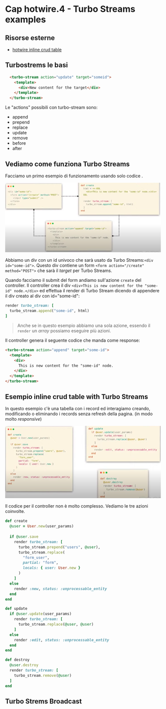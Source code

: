 # <a name="top"></a> Cap hotwire.4 - Turbo Streams examples



## Risorse esterne

- [hotwire inline crud table](bit.ly/inline-crud)



## Turbostrems le basi

```html
  <turbo-stream action="update" target="someid">
    <template>
      <div>New content for the target</div>
    </template>
  </turbo-stream>
```

Le "actions" possibili con turbo-stream sono:

- append
- prepend
- replace
- update
- remove
- before
- after



## Vediamo come funziona Turbo Streams

Facciamo un primo esempio di funzionamento usando solo codice <html>.

![fig01](https://github.com/flaviobordonidev/leanpubabrandnewcms/blob/master/99-code_references/hotwire/04_fig01-turbo_streams_code.png)

Abbiamo un div con un id univoco che sarà usato da Turbo Streams:`<div id="some-id">`.
Questo div contiene un form `<form action="/create" method="POST">` che sarà il *target* per Turbo Streams.

Quando facciamo il submit del form andiamo sull'azione `create` del controller.
Il controller crea il div `<div>This is new content for the "some-id" node.</div>` ed effettua il render di Turbo Stream dicendo di appendere il div creato al div con id="some-id":

```ruby
render turbo_stream: [
  turbo_stream.append("some-id", html)
]
```

> Anche se in questo esempio abbiamo una sola azione, essendo il `render` un *array* possiamo eseguire più azioni.


Il controller genera il seguente codice <html> che manda come response:

```html
<turbo-stream action="append" target="some-id">
  <template>
    <div>
      This is new content for the "some-id" node.
    </div>
  </template>
</turbo-stream>
```


## Esempio inline crud table with Turbo Streams

In questo esempio c'è una tabella con i record ed interagiamo creando, modificando o eliminando i records senza refresh della pagina. (in modo molto *responsive*)

![fig02](https://github.com/flaviobordonidev/leanpubabrandnewcms/blob/master/99-code_references/hotwire/04_fig02-turbo_streams_code_example.png)

Il codice per il controller non è molto complesso. Vediamo le tre azioni coinvolte.

```ruby
def create
  @user = User.new(user_params)

  if @user.save
    render turbo_stream: [
      turbo_stream.prepend("users", @user),
      turbo_stream.replace(
        "form_user",
        partial: "form",
        locals: { user: User.new }
      )
    ]
  else
    render :new, status: :unprocessable_entity
  end
end
```


```ruby
def update
  if @user.update(user_params)
    render turbo_stream: [
      turbo_stream.replace(@user, @user)
    ]
  else
    render :edit, status: :unprocessable_entity
  end
end
```


```ruby
def destroy
  @user.destroy
  render turbo_stream: [
    turbo_stream.remove(@user)
  ]
end
```




## Turbo Strems Broadcast

